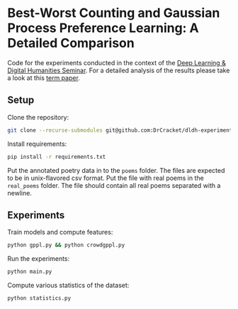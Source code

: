 # Best-Worst Counting and Gaussian Process Preference Learning: A Detailed Comparison

Code for the experiments conducted in the context of the [Deep Learning & Digital Humanities Seminar](https://github.com/SteffenEger/dldh).
For a detailed analysis of the results please take a look at this [term paper](https://drive.google.com/uc?print=false&id=1QNawSRoNC_pZG5yC9Vij5n08mwdKdwiD).

## Setup

Clone the repository:
```sh
git clone --recurse-submodules git@github.com:DrCracket/dldh-experiments.git
```

Install requirements:

```sh
pip install -r requirements.txt
```

Put the annotated poetry data in to the `poems` folder. The files are expected to be in unix-flavored csv format.
Put the file with real poems in the `real_poems` folder. The file should
contain all real poems separated with a newline.

## Experiments

Train models and compute features:
```sh
python gppl.py && python crowdgppl.py
```

Run the experiments:
```sh
python main.py
```

Compute various statistics of the dataset:
```sh
python statistics.py
```
